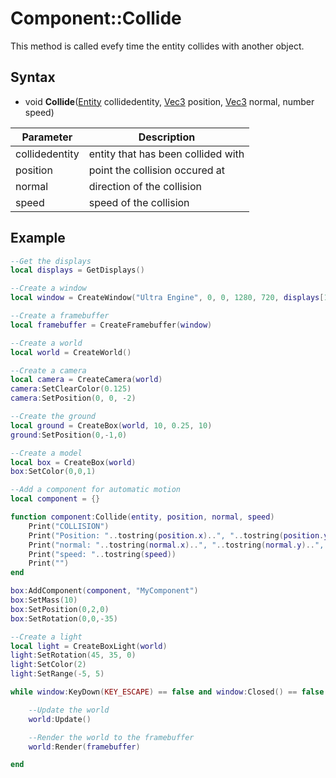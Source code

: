 # Component::Collide

This method is called evefy time the entity collides with another object.

## Syntax

- void **Collide**([Entity](Entity.md) collidedentity, [Vec3](Vec3.md) position, [Vec3](Vec3.md) normal, number speed)

| Parameter | Description |
|---|---|
| collidedentity | entity that has been collided with |
| position | point the collision occured at |
| normal | direction of the collision |
| speed | speed of the collision |

## Example

```lua
--Get the displays
local displays = GetDisplays()

--Create a window
local window = CreateWindow("Ultra Engine", 0, 0, 1280, 720, displays[1], WINDOW_CENTER | WINDOW_TITLEBAR)

--Create a framebuffer
local framebuffer = CreateFramebuffer(window)

--Create a world
local world = CreateWorld()

--Create a camera
local camera = CreateCamera(world)
camera:SetClearColor(0.125)
camera:SetPosition(0, 0, -2)

--Create the ground
local ground = CreateBox(world, 10, 0.25, 10)
ground:SetPosition(0,-1,0)

--Create a model
local box = CreateBox(world)
box:SetColor(0,0,1)

--Add a component for automatic motion
local component = {}

function component:Collide(entity, position, normal, speed)
	Print("COLLISION")
	Print("Position: "..tostring(position.x)..", "..tostring(position.y)..", "..tostring(position.z))
	Print("normal: "..tostring(normal.x)..", "..tostring(normal.y)..", "..tostring(normal.z))
	Print("speed: "..tostring(speed))
	Print("")
end

box:AddComponent(component, "MyComponent")
box:SetMass(10)
box:SetPosition(0,2,0)
box:SetRotation(0,0,-35)

--Create a light
local light = CreateBoxLight(world)
light:SetRotation(45, 35, 0)
light:SetColor(2)
light:SetRange(-5, 5)

while window:KeyDown(KEY_ESCAPE) == false and window:Closed() == false do

	--Update the world
	world:Update()

	--Render the world to the framebuffer
	world:Render(framebuffer)

end
```
